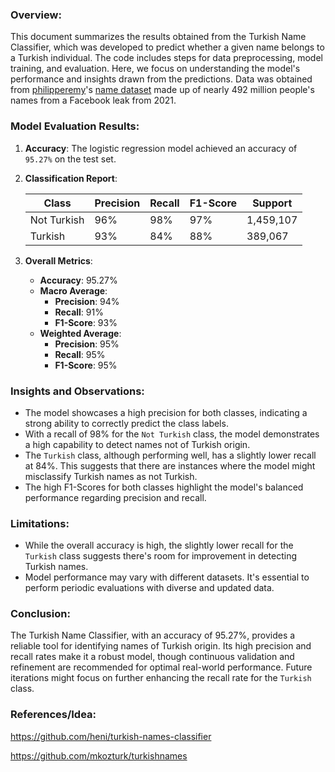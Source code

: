 ### Overview:
This document summarizes the results obtained from the Turkish Name Classifier, which was developed to predict whether a given name belongs to a Turkish individual. The code includes steps for data preprocessing, model training, and evaluation. Here, we focus on understanding the model's performance and insights drawn from the predictions. Data was obtained from [philipperemy](https://github.com/philipperemy)'s [name dataset](https://github.com/philipperemy/name-dataset#full-dataset) made up of nearly 492 million people's names from a Facebook leak from 2021.


### Model Evaluation Results:

1. **Accuracy**: The logistic regression model achieved an accuracy of `95.27%` on the test set.

2. **Classification Report**: 

   | Class       | Precision | Recall | F1-Score | Support   |
   |-------------|-----------|--------|----------|-----------|
   | Not Turkish | 96%       | 98%    | 97%      | 1,459,107 |
   | Turkish     | 93%       | 84%    | 88%      | 389,067   |

3. **Overall Metrics**:
   - **Accuracy**: 95.27%
   - **Macro Average**:
     - **Precision**: 94%
     - **Recall**: 91%
     - **F1-Score**: 93%
   - **Weighted Average**:
     - **Precision**: 95%
     - **Recall**: 95%
     - **F1-Score**: 95%

### Insights and Observations:

- The model showcases a high precision for both classes, indicating a strong ability to correctly predict the class labels.
- With a recall of 98% for the `Not Turkish` class, the model demonstrates a high capability to detect names not of Turkish origin.
- The `Turkish` class, although performing well, has a slightly lower recall at 84%. This suggests that there are instances where the model might misclassify Turkish names as not Turkish.
- The high F1-Scores for both classes highlight the model's balanced performance regarding precision and recall.

### Limitations:

- While the overall accuracy is high, the slightly lower recall for the `Turkish` class suggests there's room for improvement in detecting Turkish names.
- Model performance may vary with different datasets. It's essential to perform periodic evaluations with diverse and updated data.

### Conclusion:

The Turkish Name Classifier, with an accuracy of 95.27%, provides a reliable tool for identifying names of Turkish origin. Its high precision and recall rates make it a robust model, though continuous validation and refinement are recommended for optimal real-world performance. Future iterations might focus on further enhancing the recall rate for the `Turkish` class.


### References/Idea:

<https://github.com/heni/turkish-names-classifier>

<https://github.com/mkozturk/turkishnames>

